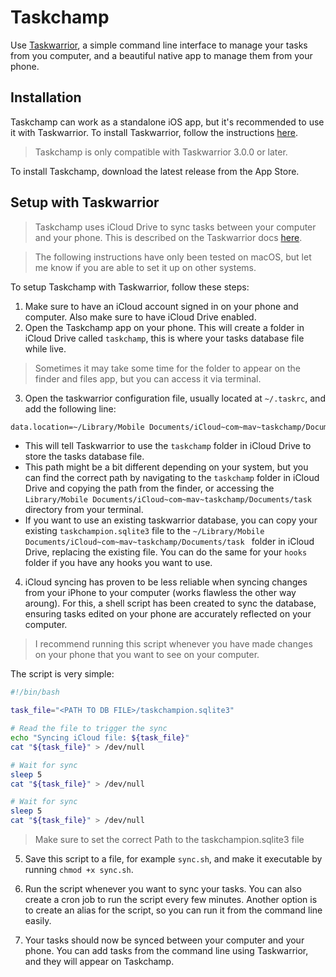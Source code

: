 # Taskchamp

Use [Taskwarrior](https://taskwarrior.org/), a simple command line interface to manage your tasks from you computer, and a beautiful native app to manage them from your phone.

## Installation

Taskchamp can work as a standalone iOS app, but it's recommended to use it with Taskwarrior. To install Taskwarrior, follow the instructions [here](https://taskwarrior.org/download/).

> Taskchamp is only compatible with Taskwarrior 3.0.0 or later.

To install Taskchamp, download the latest release from the App Store.

## Setup with Taskwarrior

> Taskchamp uses iCloud Drive to sync tasks between your computer and your phone. This is described on the Taskwarrior docs [here](https://man.archlinux.org/man/extra/task/task-sync.5.en#ALTERNATIVE:_FILE_SHARING_SERVICES).

> The following instructions have only been tested on macOS, but let me know if you are able to set it up on other systems.

To setup Taskchamp with Taskwarrior, follow these steps:

1. Make sure to have an iCloud account signed in on your phone and computer. Also make sure to have iCloud Drive enabled.
2. Open the Taskchamp app on your phone. This will create a folder in iCloud Drive called `taskchamp`, this is where your tasks database file while live.

> Sometimes it may take some time for the folder to appear on the finder and files app, but you can access it via terminal.

3. Open the taskwarrior configuration file, usually located at `~/.taskrc`, and add the following line:

```bash
data.location=~/Library/Mobile Documents/iCloud~com~mav~taskchamp/Documents/task
```

- This will tell Taskwarrior to use the `taskchamp` folder in iCloud Drive to store the tasks database file.
- This path might be a bit different depending on your system, but you can find the correct path by navigating to the `taskchamp` folder in iCloud Drive and copying the path from the finder, or accessing the `Library/Mobile Documents/iCloud~com~mav~taskchamp/Documents/task` directory from your terminal.
- If you want to use an existing taskwarrior database, you can copy your existing `taskchampion.sqlite3` file to the `~/Library/Mobile Documents/iCloud~com~mav~taskchamp/Documents/task
` folder in iCloud Drive, replacing the existing file. You can do the same for your `hooks` folder if you have any hooks you want to use.

4. iCloud syncing has proven to be less reliable when syncing changes from your iPhone to your computer (works flawless the other way aroung). For this, a shell script has been created to sync the database, ensuring tasks edited on your phone are accurately reflected on your computer.

> I recommend running this script whenever you have made changes on your phone that you want to see on your computer.

The script is very simple:

```bash
#!/bin/bash

task_file="<PATH TO DB FILE>/taskchampion.sqlite3"

# Read the file to trigger the sync
echo "Syncing iCloud file: ${task_file}"
cat "${task_file}" > /dev/null

# Wait for sync
sleep 5
cat "${task_file}" > /dev/null

# Wait for sync
sleep 5
cat "${task_file}" > /dev/null
```

> Make sure to set the correct Path to the taskchampion.sqlite3 file

5. Save this script to a file, for example `sync.sh`, and make it executable by running `chmod +x sync.sh`.

6. Run the script whenever you want to sync your tasks. You can also create a cron job to run the script every few minutes. Another option is to create an alias for the script, so you can run it from the command line easily.

7. Your tasks should now be synced between your computer and your phone. You can add tasks from the command line using Taskwarrior, and they will appear on Taskchamp.
